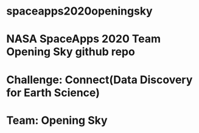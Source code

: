 # spaceapps2020openingsky

# NASA SpaceApps 2020 Team Opening Sky github repo

# Challenge: Connect(Data Discovery for Earth Science)

# Team: Opening Sky

